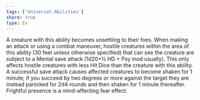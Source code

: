 ```yaml
---
tags: ['Universal-Abilities']
share: true
type: Ex
---
```

A creature with this ability becomes unsettling to their foes. When making an attack or using a combat maneuver, hostile creatures within the area of this ability (30 feet unless otherwise specified) that can see the creature are subject to a Mental save attack (1d20+½ HD + Psy mod usually). This only affects hostile creatures with less Hit Dice than the creature with this ability. A successful save attack causes affected creatures to become shaken for 1 minute; if you succeed by two degrees or more against the target they are instead panicked for 2d4 rounds and then shaken for 1 minute thereafter. Frightful presence is a mind-affecting fear effect.